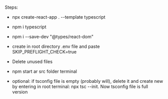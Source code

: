 Steps:
- npx create-react-app . --template typescript
- npm i typescript
- npm i --save-dev "@types/react-dom"

- create in root directory .env file and paste SKIP_PREFLIGHT_CHECK=true
- Delete unused files

- npm start ar src folder terminal

- optional: if tsconfig file is empty (probably will), delete it and create new by entering in root terminal: npx tsc --init.
Now tsconfig file is full version
